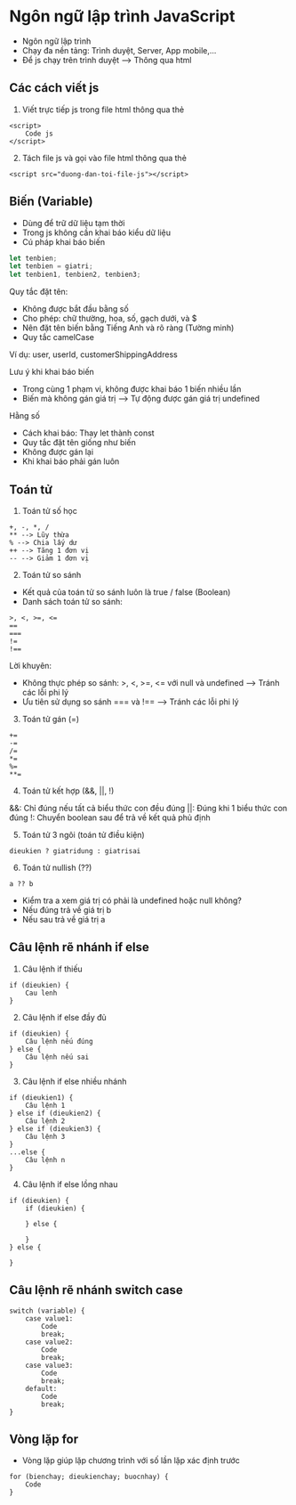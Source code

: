 # Ngôn ngữ lập trình JavaScript

- Ngôn ngữ lập trình
- Chạy đa nền tảng: Trình duyệt, Server, App mobile,...
- Để js chạy trên trình duyệt --> Thông qua html

## Các cách viết js

1. Viết trực tiếp js trong file html thông qua thẻ <script></script>

```
<script>
    Code js
</script>
```

2. Tách file js và gọi vào file html thông qua thẻ <script></script>

```
<script src="duong-dan-toi-file-js"></script>
```

## Biến (Variable)

- Dùng để trữ dữ liệu tạm thời
- Trong js không cần khai báo kiểu dữ liệu
- Cú pháp khai báo biến

```js
let tenbien;
let tenbien = giatri;
let tenbien1, tenbien2, tenbien3;
```

Quy tắc đặt tên:

- Không được bắt đầu bằng số
- Cho phép: chữ thường, hoa, số, gạch dưới, và $
- Nên đặt tên biến bằng Tiếng Anh và rõ ràng (Tường minh)
- Quy tắc camelCase

Ví dụ: user, userId, customerShippingAddress

Lưu ý khi khai báo biến

- Trong cùng 1 phạm vi, không được khai báo 1 biến nhiều lần
- Biến mà không gán giá trị --> Tự động được gán giá trị undefined

Hằng số

- Cách khai báo: Thay let thành const
- Quy tắc đặt tên giống như biến
- Không được gán lại
- Khi khai báo phải gán luôn

## Toán tử

1. Toán tử số học

```
+, -, *, /
** --> Lũy thừa
% --> Chia lấy dư
++ --> Tăng 1 đơn vị
-- --> Giảm 1 đơn vị
```

2. Toán tử so sánh

- Kết quả của toán tử so sánh luôn là true / false (Boolean)
- Danh sách toán tử so sánh:

```
>, <, >=, <=
==
===
!=
!==
```

Lời khuyên:

- Không thực phép so sánh: >, <, >=, <= với null và undefined --> Tránh các lỗi phi lý
- Ưu tiên sử dụng so sánh === và !== --> Tránh các lỗi phi lý

3. Toán tử gán (=)

```
+=
-=
/=
*=
%=
**=
```

4. Toán tử kết hợp (&&, ||, !)

&&: Chỉ đúng nếu tất cả biểu thức con đều đúng
||: Đúng khi 1 biểu thức con đúng
!: Chuyển boolean sau để trả về kết quả phủ định

5. Toán tử 3 ngôi (toán tử điều kiện)

```
dieukien ? giatridung : giatrisai
```

6. Toán tử nullish (??)

```
a ?? b
```

- Kiểm tra a xem giá trị có phải là undefined hoặc null không?
- Nếu đúng trả về giá trị b
- Nếu sau trả về giá trị a

## Câu lệnh rẽ nhánh if else

1. Câu lệnh if thiếu

```
if (dieukien) {
    Cau lenh
}
```

2. Câu lệnh if else đầy đủ

```
if (dieukien) {
    Câu lệnh nếu đúng
} else {
    Câu lệnh nếu sai
}
```

3. Câu lệnh if else nhiều nhánh

```
if (dieukien1) {
    Câu lệnh 1
} else if (dieukien2) {
    Câu lệnh 2
} else if (dieukien3) {
    Câu lệnh 3
}
...else {
    Câu lệnh n
}
```

4. Câu lệnh if else lồng nhau

```
if (dieukien) {
    if (dieukien) {

    } else {

    }
} else {

}
```

## Câu lệnh rẽ nhánh switch case

```
switch (variable) {
    case value1:
        Code
        break;
    case value2:
        Code
        break;
    case value3:
        Code
        break;
    default:
        Code
        break;
}
```

## Vòng lặp for

- Vòng lặp giúp lặp chương trình với số lần lặp xác định trước

```
for (bienchay; dieukienchay; buocnhay) {
    Code
}
```
